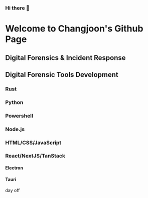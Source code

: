 ### Hi there 👋

# Welcome to Changjoon's Github Page

## Digital Forensics & Incident Response
## Digital Forensic Tools Development

### Rust
### Python
### Powershell
### Node.js
### HTML/CSS/JavaScript
### React/NextJS/TanStack

#### Electron
#### Tauri

day off
